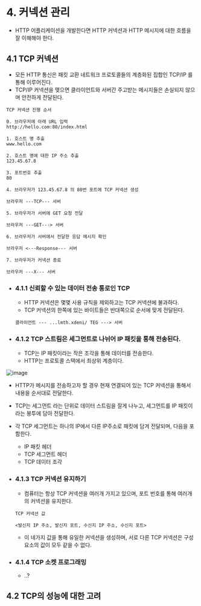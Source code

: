 # 4. 커넥션 관리
- HTTP 어플리케이션을 개발한다면 HTTP 커넥션과 HTTP 메시지에 대한 흐름을 잘 이해해야 한다.

## 4.1 TCP 커넥션
- 모든 HTTP 통신은 패킷 교환 네트워크 프로토콜들의 계층화된 집합인 TCP/IP 를 통해 이루어진다.
- TCP/IP 커넥션을 맺으면 클라이언트와 서버간 주고받는 메시지들은 손실되지 않으며 안전하게 전달된다.

```
TCP 커넥션 진행 순서

0. 브라우저에 아래 URL 입력
http://hello.com:80/index.html

1. 호스트 명 추출
www.hello.com

2. 호스트 명에 대한 IP 주소 추출
123.45.67.8

3. 포트번호 추출
80

4. 브라우저가 123.45.67.8 의 80번 포트에 TCP 커넥션 생성

브라우저 ---TCP--- 서버

5. 브라우저가 서버에 GET 요청 전달

브라우저 ---GET---> 서버

6. 브라우저가 서버에서 전달한 응답 메시지 확인

브라우저 <---Response--- 서버

7. 브라우저가 커넥션 종료

브라우저 ---X--- 서버
```

- ### **4.1.1 신뢰할 수 있는 데이터 전송 통로인 TCP**
  - HTTP 커넥션은 몇몇 사용 규칙을 제외하고는 TCP 커넥션에 불과하다.
  - TCP 커넥션의 한쪽에 있는 바이트들은 반대쪽으로 순서에 맞게 전달된다.
  ```
  클라이언트 --- ...lmth.xdeni/ TEG ---> 서버
  ``` 
- ### **4.1.2 TCP 스트림은 세그먼트로 나뉘어 IP 패킷을 통해 전송된다.**
  - TCP는 IP 패킷이라는 작은 조각을 통해 데이터를 전송한다.
  - HTTP는 프로토콜 스택에서 최상위 계층이다.

![image](https://user-images.githubusercontent.com/87873821/221582603-8de5687c-cb46-48a8-882e-f5659a72d702.png)
  - HTTP가 메시지를 전송하고자 할 경우 현재 연결되어 있는 TCP 커넥션을 통해서 내용을 순서대로 전달한다.
  - TCP는 세그먼트 라는 단위로 데이터 스트림을 잘게 나누고, 세그먼트를 IP 패킷이라는 봉투에 담아 전달한다.
  - 각 TCP 세그먼트는 하나의 IP에서 다른 IP주소로 패킷에 담겨 전달되며, 다음을 포함한다.
    - IP 패킷 헤더
    - TCP 세그먼트 헤더
    - TCP 데이터 조각
  
- ### **4.1.3 TCP 커넥션 유지하기**
  - 컴퓨터는 항상 TCP 커넥션을 여러개 가지고 있으며, 포트 번호를 통해 여러개의 커넥션을 유지한다.
  ```
  TCP 커넥션 값

  <발신지 IP 주소, 발신지 포트, 수신지 IP 주소, 수신지 포트>
  ```
  - 이 네가지 값을 통해 유일한 커넥션을 생성하며, 서로 다른 TCP 커넥션은 구성요소의 값이 모두 같을 수 없다.

- ### **4.1.4 TCP 소켓 프로그래밍**
  - ..?

## 4.2 TCP의 성능에 대한 고려